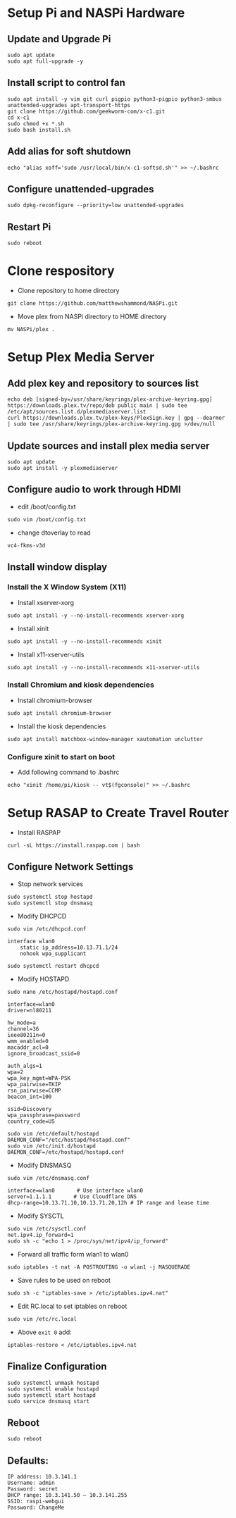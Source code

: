 # Setup Pi and NASPi Hardware
## Update and Upgrade Pi
```
sudo apt update
sudo apt full-upgrade -y
```
## Install script to control fan
```
sudo apt install -y vim git curl pigpio python3-pigpio python3-smbus unattended-upgrades apt-transport-https
git clone https://github.com/geekworm-com/x-c1.git 
cd x-c1
sudo chmod +x *.sh
sudo bash install.sh
```
## Add alias for soft shutdown
```
echo "alias xoff='sudo /usr/local/bin/x-c1-softsd.sh'" >> ~/.bashrc 
```
## Configure unattended-upgrades
```
sudo dpkg-reconfigure --priority=low unattended-upgrades
```
## Restart Pi
```sudo reboot```

# Clone respository
- Clone repository to home directory
```
git clone https://github.com/matthewshammond/NASPi.git
```

- Move plex from NASPi directory to HOME directory
```
mv NASPi/plex .
```

# Setup Plex Media Server
## Add plex key and repository to sources list
```
echo deb [signed-by=/usr/share/keyrings/plex-archive-keyring.gpg] https://downloads.plex.tv/repo/deb public main | sudo tee /etc/apt/sources.list.d/plexmediaserver.list
curl https://downloads.plex.tv/plex-keys/PlexSign.key | gpg --dearmor | sudo tee /usr/share/keyrings/plex-archive-keyring.gpg >/dev/null
```

## Update sources and install plex media server
```
sudo apt update
sudo apt install -y plexmediaserver
```

## Configure audio to work through HDMI
- edit /boot/config.txt
```
sudo vim /boot/config.txt
```

- change dtoverlay to read
```
vc4-fkms-v3d
```

## Install window display
### Install the X Window System (X11)
- Install xserver-xorg 
```
sudo apt install -y --no-install-recommends xserver-xorg
```

- Install xinit
```
sudo apt install -y --no-install-recommends xinit
```

- Install x11-xserver-utils 
```
sudo apt install -y --no-install-recommends x11-xserver-utils
```

### Install Chromium and kiosk dependencies
- Install chromium-browser
```
sudo apt install chromium-browser
```

- Install the kiosk dependencies
```
sudo apt install matchbox-window-manager xautomation unclutter
```

### Configure xinit to start on boot
- Add following command to .bashrc
```
echo "xinit /home/pi/kiosk -- vt$(fgconsole)" >> ~/.bashrc
```

# Setup RASAP to Create Travel Router
- Install RASPAP
```
curl -sL https://install.raspap.com | bash
```

## Configure Network Settings
- Stop network services
```
sudo systemctl stop hostapd
sudo systemctl stop dnsmasq
```

- Modify DHCPCD
```
sudo vim /etc/dhcpcd.conf
```
```
interface wlan0
    static ip_address=10.13.71.1/24
    nohook wpa_supplicant
```
```
sudo systemctl restart dhcpcd
```

- Modify HOSTAPD
```
sudo nano /etc/hostapd/hostapd.conf
```
```
interface=wlan0
driver=nl80211

hw_mode=a
channel=36
ieee80211n=0
wmm_enabled=0
macaddr_acl=0
ignore_broadcast_ssid=0

auth_algs=1
wpa=2
wpa_key_mgmt=WPA-PSK
wpa_pairwise=TKIP
rsn_pairwise=CCMP
beacon_int=100

ssid=Discovery
wpa_passphrase=password
country_code=US
```

```
sudo vim /etc/default/hostapd
DAEMON_CONF="/etc/hostapd/hostapd.conf"
sudo vim /etc/init.d/hostapd
DAEMON_CONF=/etc/hostapd/hostapd.conf
```

- Modify DNSMASQ
```
sudo vim /etc/dnsmasq.conf
```
```
interface=wlan0       # Use interface wlan0
server=1.1.1.1       # Use Cloudflare DNS
dhcp-range=10.13.71.10,10.13.71.20,12h # IP range and lease time
```

- Modify SYSCTL
```
sudo vim /etc/sysctl.conf
net.ipv4.ip_forward=1
sudo sh -c "echo 1 > /proc/sys/net/ipv4/ip_forward"
```

- Forward all traffic form wlan1 to wlan0
```
sudo iptables -t nat -A POSTROUTING -o wlan1 -j MASQUERADE
```

- Save rules to be used on reboot
```
sudo sh -c "iptables-save > /etc/iptables.ipv4.nat"
```

- Edit RC.local to set iptables on reboot
```
sudo vim /etc/rc.local
```
- Above `exit 0` add:
```
iptables-restore < /etc/iptables.ipv4.nat
```

## Finalize Configuration
```
sudo systemctl unmask hostapd
sudo systemctl enable hostapd
sudo systemctl start hostapd
sudo service dnsmasq start
```

## Reboot
```
sudo reboot
```

## Defaults:
```
IP address: 10.3.141.1
Username: admin
Password: secret
DHCP range: 10.3.141.50 — 10.3.141.255
SSID: raspi-webgui
Password: ChangeMe
```
